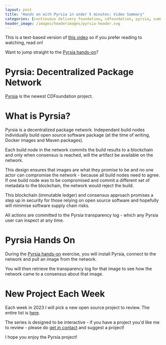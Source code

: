 ```yaml
---
layout: post
title: "Hands on with Pyrsia in under 5 minutes: Video Summary"
categories: [continuous delivery foundation, cdfoundation, pyrsia, summary]
header_image: /images/headerimages/pyrsia-header.svg
---
```


This is a text-based version of [this video](https://youtu.be/lZI_waRi1K0) so if you prefer reading to watching, read on!

Want to jump straight to the [Pyrsia hands-on](http://killercoda.com/pyrsia/scenario/pyrsia)? 

# Pyrsia: Decentralized Package Network
[Pyrsia](https://pyrsia.io) is the newest CDFoundation project.

# What is Pyrsia?
Pyrsia is a decentralized package network. Independant build nodes individually build open source software package (at the time of writing, Docker images and Maven packages).

Each build node in the network commits the build results to a blockchain and only when consensus is reached, will the artifact be available on the network.

This design ensures that images are what they promise to be and no one actor can compromise the network - because all build nodes need to agree. If one build node was to be compromised and commit a different set of metadata to the blockchain, the network would reject the build.

This blockchain (immutable ledger) and consensus approach promises a step up in security for those relying on open source software and hopefully will minimise software supply chain risks.

All actions are committed to the Pyrsia transparency log - which any Pyrsia user can inspect at any time.

# Pyrsia Hands On
During the [Pyrsia hands-on](http://killercoda.com/pyrsia/scenario/pyrsia) exercise, you will install Pyrsia, connect to the network and pull an image from the network.

You will then retrieve the transparency log for that image to see how the network came to a consensus about that image.

# New Project Each Week
Each week in 2023 I will pick a new open source project to review. The entire list is [here](https://agardner.net/project-intros).

The series is designed to be interactive - if you have a project you'd like me to review - please do [get in contact](https://agardner.net/contact) and suggest a project!

I hope you enjoy the Pyrsia project!